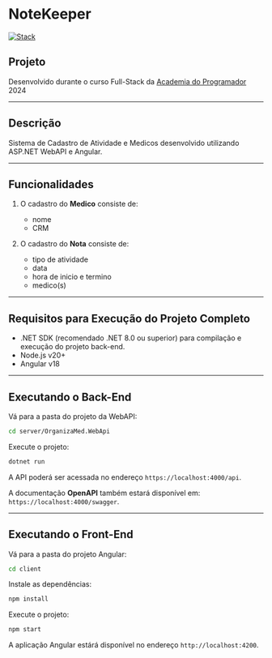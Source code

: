 # NoteKeeper

[![Stack](https://skillicons.dev/icons?i=dotnet,cs,postman,nodejs,typescript,angular&perline=8)](https://skillicons.dev)

## Projeto

Desenvolvido durante o curso Full-Stack da [Academia do Programador](https://www.academiadoprogramador.net) 2024

---
## Descrição

Sistema de Cadastro de Atividade e Medicos desenvolvido utilizando ASP.NET WebAPI e Angular.

---
## Funcionalidades

1. O cadastro do **Medico** consiste de:
	- nome
	- CRM

2. O cadastro do **Nota** consiste de:
	- tipo de atividade
	- data 
    - hora de inicio e termino
	- medico(s)   
---
## Requisitos para Execução do Projeto Completo

- .NET SDK (recomendado .NET 8.0 ou superior) para compilação e execução do projeto back-end.
- Node.js v20+
- Angular v18 

---
## Executando o Back-End 

Vá para a pasta do projeto da WebAPI:

```bash
cd server/OrganizaMed.WebApi
```

Execute o projeto:

```bash
dotnet run
```

A API poderá ser acessada no endereço `https://localhost:4000/api`.

A documentação **OpenAPI** também estará disponível em: `https://localhost:4000/swagger`.

---
## Executando o Front-End 

Vá para a pasta do projeto Angular:

```bash
cd client
```

Instale as dependências:

```bash
npm install
```

Execute o projeto:

```bash
npm start
```

A aplicação Angular estárá disponível no endereço `http://localhost:4200`.